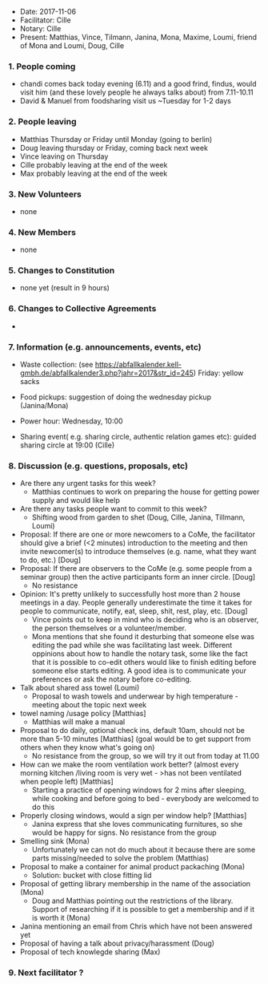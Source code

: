 - Date: 2017-11-06
- Facilitator: Cille
- Notary: Cille
- Present: Matthias, Vince, Tilmann, Janina, Mona, Maxime, Loumi, friend of Mona and Loumi, Doug, Cille 

### 1. People coming
- chandi comes back today evening (6.11) and a good frind, findus, would visit him (and these lovely people he always talks about) from 7.11-10.11
- David & Manuel from foodsharing visit us ~Tuesday for 1-2 days


### 2. People leaving
- Matthias Thursday or Friday until Monday  (going to berlin)
- Doug leaving thursday or Friday, coming back next week
- Vince leaving on Thursday
- Cille probably leaving at the end of the week
- Max probably leaving at the end of the week

### 3. New Volunteers
- none

### 4. New Members
- none

### 5. Changes to Constitution
- none yet (result in 9 hours)

### 6. Changes to Collective Agreements
- 

### 7. Information (e.g. announcements, events, etc)
- Waste collection: (see https://abfallkalender.kell-gmbh.de/abfallkalender3.php?jahr=2017&str_id=245)
Friday: yellow sacks

- Food pickups: suggestion of doing the wednesday pickup (Janina/Mona) 
- Power hour: Wednesday, 10:00
- Sharing event( e.g. sharing circle, authentic relation games etc): guided sharing circle at 19:00 (Cille)

### 8. Discussion (e.g. questions, proposals, etc)
- Are there any urgent tasks for this week? 
    - Matthias continues to work on preparing the house for getting power supply and would like help
- Are there any tasks people want to commit to this week? 
    - Shifting wood from garden to shet (Doug, Cille, Janina, Tillmann, Loumi)
- Proposal: If there are one or more newcomers to a CoMe, the facilitator should give a brief (<2 minutes) introduction to the meeting and then invite newcomer(s) to introduce themselves (e.g. name, what they want to do, etc.) [Doug]
- Proposal: If there are observers to the CoMe (e.g. some people from a seminar group) then the active participants form an inner circle. [Doug]
    - No resistance
- Opinion: It's pretty unlikely to successfully host more than 2 house meetings in a day. People generally underestimate the time it takes for people to communicate, notify, eat, sleep, shit, rest, play, etc. [Doug] 
    - Vince points out to keep in mind who is deciding who is an observer, the person themselves or a volunteer/member.
    - Mona mentions that she found it desturbing that someone else was editing the pad while she was facilitating last week. Different oppinions about how to handle the notary task, some like the fact that it is possible to co-edit others would like to finish editing before someone else starts editing. A good idea is to communicate your preferences or ask the notary before co-editing.  
- Talk about shared ass towel (Loumi) 
    - Proposal to wash towels and underwear by high temperature - meeting about the topic next week
- towel naming /usage policy [Matthias]
    - Matthias will make a manual
- Proposal to do daily, optional check ins, default 10am, should not be more than 5-10 minutes [Matthias] (goal would be to get support from others when they know what's going on)
    - No resistance from the group, so we will try it out from today at 11.00
- How can we make the room ventilation work better? (almost every morning kitchen /living room is very wet - >has not been ventilated when people left) [Matthias]
    - Starting a practice of opening windows for 2 mins after sleeping, while cooking and before going to bed - everybody are welcomed to do this
- Properly closing windows, would a sign per window help? [Matthias] 
    - Janina express that she loves communicating furnitures, so she would be happy for signs. No resistance from the group
- Smelling sink (Mona)
    - Unfortunately we can not do much about it because there are some parts missing/needed to solve the problem (Matthias)
- Proposal to make a container for animal product packaching (Mona)
    - Solution: bucket with close fitting lid
- Proposal of getting library membership in the name of the association (Mona)
    - Doug and Matthias pointing out the restrictions of the library. Support of researching if it is possible to get a membership and if it is worth it (Mona)
- Janina mentioning an email from Chris which have not been answered yet
- Proposal of having a talk about privacy/harassment (Doug)
- Proposal of tech knowlegde sharing (Max) 

### 9. Next facilitator ?